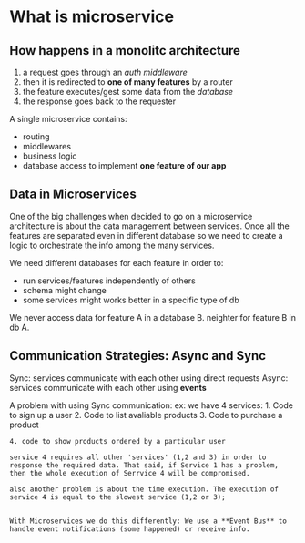 # What is microservice

## How happens in a monolitc architecture

1. a request goes through an *auth middleware*
2. then it is redirected to **one of many features** by a router
3. the feature executes/gest some data from the *database*
4. the response goes back to the requester


A single microservice contains:
- routing
- middlewares
- business logic
- database access
 to implement **one feature of our app**


 ## Data in Microservices

One of the big challenges when decided to go on a microservice architecture is about the data management between services. 
Once all the features are separated even in different database so we need to create a logic to orchestrate the info among the
many services.

We need different databases for each feature in order to:
- run services/features independently of others
- schema might change
- some services might works better in a specific type of db

We never access data for feature A in a database B. neighter for feature B in db A.

## Communication Strategies: Async and Sync
Sync: services communicate with each other using direct requests
Async: services communicate with each other using **events**

A problem with using Sync communication:
ex: 
    we have 4 services:
    1.  Code to sign up a user
    2. Code to list avaliable products
    3. Code to purchase a product
    
    4. code to show products ordered by a particular user

    service 4 requires all other 'services' (1,2 and 3) in order to response the required data. That said, if Service 1 has a problem, then the whole execution of Serrvice 4 will be compromised.

    also another problem is about the time execution. The execution of service 4 is equal to the slowest service (1,2 or 3);


    With Microservices we do this differently: We use a **Event Bus** to handle event notifications (some happened) or receive info.


    

